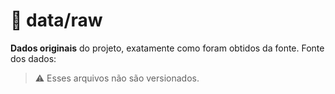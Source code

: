# 📂 data/raw

**Dados originais** do projeto, exatamente como foram obtidos da fonte.
Fonte dos dados:

> ⚠️ Esses arquivos não são versionados.
